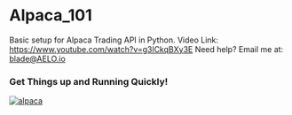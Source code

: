 # Alpaca_101
Basic setup for Alpaca Trading API in Python.
Video Link: https://www.youtube.com/watch?v=g3lCkqBXy3E
Need help? Email me at: blade@AELO.io
### Get Things up and Running Quickly!
[![alpaca](
https://i.imgur.com/19yVe9f.png "Alpaca AELO Software")](https://www.youtube.com/watch?v=g3lCkqBXy3E)
